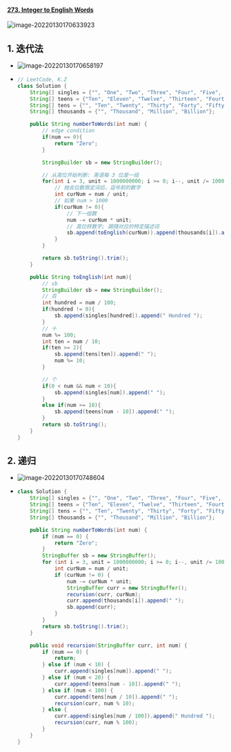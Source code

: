 #### [273. Integer to English Words](https://leetcode-cn.com/problems/integer-o-english-words/)

![image-20220130170633923](https://raw.githubusercontent.com/TWDH/Leetcode-From-Zero/pictures/img/image-20220130170633923.png)

## 1. 迭代法

- ![image-20220130170658197](https://raw.githubusercontent.com/TWDH/Leetcode-From-Zero/pictures/img/image-20220130170658197.png)

- ```java
  // LeetCode, K.Z
  class Solution {
      String[] singles = {"", "One", "Two", "Three", "Four", "Five", "Six", "Seven", "Eight", "Nine"};
      String[] teens = {"Ten", "Eleven", "Twelve", "Thirteen", "Fourteen", "Fifteen", "Sixteen", "Seventeen", "Eighteen", "Nineteen"};
      String[] tens = {"", "Ten", "Twenty", "Thirty", "Forty", "Fifty", "Sixty", "Seventy", "Eighty", "Ninety"};
      String[] thousands = {"", "Thousand", "Million", "Billion"};
  
      public String numberToWords(int num) {
          // edge condition
          if(num == 0){
              return "Zero";
          }
  
          StringBuilder sb = new StringBuilder();
  
          // 从高位开始判断: 英语每 3 位是一组
          for(int i = 3, unit = 1000000000; i >= 0; i--, unit /= 1000){
              // 抛去位数限定词后，逗号前的数字
              int curNum = num / unit;
              // 如果 num > 1000
              if(curNum != 0){
                  // 下一组数
                  num -= curNum * unit;
                  // 高位转数字; 跟随对应的特定描述词
                  sb.append(toEnglish(curNum)).append(thousands[i]).append(" ");
              }
          }
  
          return sb.toString().trim();        
      }
  
      public String toEnglish(int num){
          // sb
          StringBuilder sb = new StringBuilder();
          // 百
          int hundred = num / 100;
          if(hundred != 0){
              sb.append(singles[hundred]).append(" Hundred ");
          }
          // 十
          num %= 100;
          int ten = num / 10;
          if(ten >= 2){
              sb.append(tens[ten]).append(" ");
              num %= 10;
          }
  
          // 个
          if(0 < num && num < 10){
              sb.append(singles[num]).append(" ");
          }
          else if(num >= 10){
              sb.append(teens[num - 10]).append(" ");
          }
          return sb.toString();
      }
  }
  ```

## 2. 递归

- ![image-20220130170748604](https://raw.githubusercontent.com/TWDH/Leetcode-From-Zero/pictures/img/image-20220130170748604.png)

- ```java
  class Solution {
      String[] singles = {"", "One", "Two", "Three", "Four", "Five", "Six", "Seven", "Eight", "Nine"};
      String[] teens = {"Ten", "Eleven", "Twelve", "Thirteen", "Fourteen", "Fifteen", "Sixteen", "Seventeen", "Eighteen", "Nineteen"};
      String[] tens = {"", "Ten", "Twenty", "Thirty", "Forty", "Fifty", "Sixty", "Seventy", "Eighty", "Ninety"};
      String[] thousands = {"", "Thousand", "Million", "Billion"};
  
      public String numberToWords(int num) {
          if (num == 0) {
              return "Zero";
          }
          StringBuffer sb = new StringBuffer();
          for (int i = 3, unit = 1000000000; i >= 0; i--, unit /= 1000) {
              int curNum = num / unit;
              if (curNum != 0) {
                  num -= curNum * unit;
                  StringBuffer curr = new StringBuffer();
                  recursion(curr, curNum);
                  curr.append(thousands[i]).append(" ");
                  sb.append(curr);
              }
          }
          return sb.toString().trim();
      }
  
      public void recursion(StringBuffer curr, int num) {
          if (num == 0) {
              return;
          } else if (num < 10) {
              curr.append(singles[num]).append(" ");
          } else if (num < 20) {
              curr.append(teens[num - 10]).append(" ");
          } else if (num < 100) {
              curr.append(tens[num / 10]).append(" ");
              recursion(curr, num % 10);
          } else {
              curr.append(singles[num / 100]).append(" Hundred ");
              recursion(curr, num % 100);
          }
      }
  }
  ```

